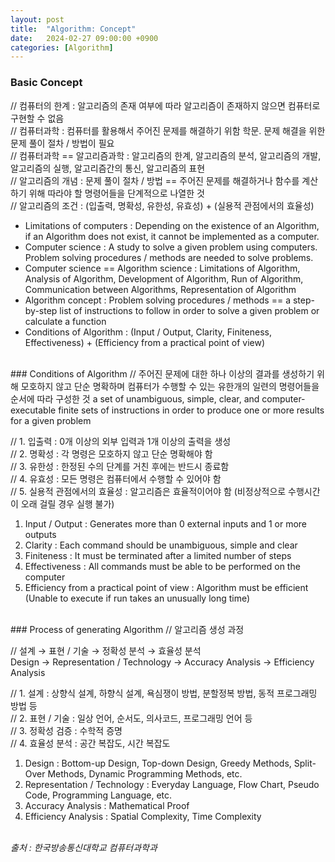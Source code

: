 ```yaml
---
layout: post
title:  "Algorithm: Concept"
date:   2024-02-27 09:00:00 +0900
categories: [Algorithm]
---
```


### Basic Concept   
// 컴퓨터의 한계 : 알고리즘의 존재 여부에 따라 알고리즘이 존재하지 않으면 컴퓨터로 구현할 수 없음   
// 컴퓨터과학 : 컴퓨터를 활용해서 주어진 문제를 해결하기 위함 학문. 문제 해결을 위한 문제 풀이 절차 / 방법이 필요   
// 컴퓨터과학 == 알고리즘과학 : 알고리즘의 한계, 알고리즘의 분석, 알고리즘의 개발, 알고리즘의 실행, 알고리즘간의 통신, 알고리즘의 표현   
// 알고리즘의 개념 : 문제 풀이 절차 / 방법 == 주어진 문제를 해결하거나 함수를 계산하기 위해 따라야 할 명령어들을 단계적으로 나열한 것   
// 알고리즘의 조건 : (입출력, 명확성, 유한성, 유효성) + (실용적 관점에서의 효율성)   
- Limitations of computers : Depending on the existence of an Algorithm, if an Algorithm does not exist, it cannot be implemented as a computer.   
- Computer science : A study to solve a given problem using computers. Problem solving procedures / methods are needed to solve problems.   
- Computer science == Algorithm science : Limitations of Algorithm, Analysis of Algorithm, Development of Algorithm, Run of Algorithm, Communication between Algorithms, Representation of Algorithm   
- Algorithm concept : Problem solving procedures / methods == a step-by-step list of instructions to follow in order to solve a given problem or calculate a function   
- Conditions of Algorithm : (Input / Output, Clarity, Finiteness, Effectiveness) + (Efficiency from a practical point of view)   
   
<br />
### Conditions of Algorithm   
// 주어진 문제에 대한 하나 이상의 결과를 생성하기 위해 모호하지 않고 단순 명확하며 컴퓨터가 수행할 수 있는 유한개의 일련의 명령어들을 순서에 따라 구성한 것   
a set of unambiguous, simple, clear, and computer-executable finite sets of instructions in order to produce one or more results for a given problem   
   
// 1. 입출력 : 0개 이상의 외부 입력과 1개 이상의 출력을 생성   
// 2. 명확성 : 각 명령은 모호하지 않고 단순 명확해야 함   
// 3. 유한성 : 한정된 수의 단계를 거친 후에는 반드시 종료함   
// 4. 유효성 : 모든 명령은 컴퓨터에서 수행할 수 있어야 함   
// 5. 실용적 관점에서의 효율성 : 알고리즘은 효율적이어야 함 (비정상적으로 수행시간이 오래 걸릴 경우 실행 불가)   
1. Input / Output : Generates more than 0 external inputs and 1 or more outputs   
2. Clarity : Each command should be unambiguous, simple and clear   
3. Finiteness : It must be terminated after a limited number of steps   
4. Effectiveness : All commands must be able to be performed on the computer   
5. Efficiency from a practical point of view : Algorithm must be efficient (Unable to execute if run takes an unusually long time)   
   
<br />
### Process of generating Algorithm   
// 알고리즘 생성 과정   
   
// 설계 → 표현 / 기술 → 정확성 분석 → 효율성 분석   
Design → Representation / Technology → Accuracy Analysis → Efficiency Analysis   
   
// 1. 설계 : 상향식 설계, 하향식 설계, 욕심쟁이 방법, 분할정복 방법, 동적 프로그래밍 방법 등   
// 2. 표현 / 기술 : 일상 언어, 순서도, 의사코드, 프로그래밍 언어 등   
// 3. 정확성 검증 : 수학적 증명   
// 4. 효율성 분석 : 공간 복잡도, 시간 복잡도   
1. Design : Bottom-up Design, Top-down Design, Greedy Methods, Split-Over Methods, Dynamic Programming Methods, etc.   
2. Representation / Technology : Everyday Language, Flow Chart, Pseudo Code, Programming Language, etc.   
3. Accuracy Analysis : Mathematical Proof   
4. Efficiency Analysis : Spatial Complexity, Time Complexity   
   
<br />
<cite>출처 : 한국방송통신대학교 컴퓨터과학과</cite>
